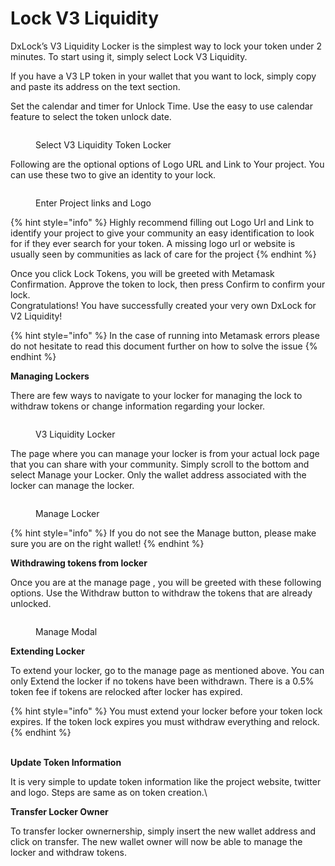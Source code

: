 # Lock V3 Liquidity

DxLock’s V3 Liquidity Locker is the simplest way to lock your token under 2 minutes. To start using it, simply select Lock V3 Liquidity.

If you have a V3 LP token in your wallet that you want to lock, simply copy and paste its address on the text section.

Set the calendar and timer for Unlock Time. Use the easy to use calendar feature to select the token unlock date.

<figure><img src="../../../.gitbook/assets/Screenshot 2025-03-24 at 1.34.35 PM.png" alt=""><figcaption><p>Select V3 Liquidity Token Locker</p></figcaption></figure>

Following are the optional options of Logo URL and Link to Your project. You can use these two to give an identity to your lock.

<figure><img src="../../../.gitbook/assets/Screenshot 2025-03-24 at 1.39.13 PM.png" alt=""><figcaption><p>Enter Project links and Logo</p></figcaption></figure>

{% hint style="info" %}
Highly recommend filling out Logo Url and Link to identify your project to give your community an easy identification to look for if they ever search for your token. A missing logo url or website is usually seen by communities as lack of care for the project
{% endhint %}

Once you click Lock Tokens, you will be greeted with Metamask Confirmation. Approve the token to lock, then press Confirm to confirm your lock.\
Congratulations! You have successfully created your very own DxLock for V2 Liquidity!

{% hint style="info" %}
In the case of running into Metamask errors please do not hesitate to read this document further on how to solve the issue
{% endhint %}

**Managing Lockers**

There are few ways to navigate to your locker for managing the lock to withdraw tokens or change information regarding your locker.

<figure><img src="../../../.gitbook/assets/Screenshot 2025-03-24 at 1.57.13 PM.png" alt=""><figcaption><p>V3 Liquidity Locker</p></figcaption></figure>

The page where you can manage your locker is from your actual lock page that you can share with your community. Simply scroll to the bottom and select Manage your Locker. Only the wallet address associated with the locker can manage the locker.

<figure><img src="../../../.gitbook/assets/Screenshot 2025-03-24 at 1.58.19 PM.png" alt=""><figcaption><p>Manage Locker</p></figcaption></figure>

{% hint style="info" %}
If you do not see the Manage button, please make sure you are on the right wallet!
{% endhint %}

**Withdrawing tokens from locker**

Once you are at the manage page , you will be greeted with these following options. Use the Withdraw button to withdraw the tokens that are already unlocked.

<figure><img src="../../../.gitbook/assets/Screenshot 2025-03-24 at 2.07.07 PM.png" alt=""><figcaption><p>Manage Modal</p></figcaption></figure>

**Extending Locker**

To extend your locker, go to the manage page as mentioned above. You can only Extend the locker if no tokens have been withdrawn. There is a 0.5% token fee if tokens are relocked after locker has expired.

{% hint style="info" %}
You must extend your locker before your token lock expires. If the token lock expires you must withdraw everything and relock.
{% endhint %}

\
**Update Token Information**

It is very simple to update token information like the project website, twitter and logo. Steps are same as on token creation.\


**Transfer Locker Owner**

To transfer locker ownernership, simply insert the new wallet address and click on transfer. The new wallet owner will now be able to manage the locker and withdraw tokens.
